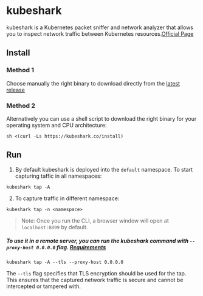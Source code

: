 # kubeshark

kubeshark is a Kubernetes packet sniffer and network analyzer that allows you to inspect network traffic between Kubernetes resources.[Official Page](https://docs.kubeshark.co/en/install)

## Install

### Method 1

Choose manually the right binary to download directly from the [latest release](https://github.com/kubeshark/kubeshark/releases/tag/38.5)

### Method 2

Alternatively you can use a shell script to download the right binary for your operating system and CPU architecture:

```
sh <(curl -Ls https://kubeshark.co/install)
```

## Run

1. By default kubeshark is deployed into the `default` namespace. To start capturing taffic in all namespaces:

```
kubeshark tap -A
```

2. To capture traffic in different namespace:

```
kubeshark tap -n <namespace>
```

> Note: Once you run the CLI, a browser window will open at `localhost:8899` by default.

##### To use it in a **remote server**, you can run the kubeshark command with `--proxy-host 0.0.0.0` flag. [Requirements](https://docs.kubeshark.co/en/config#web-ui--ip-and-accessibility)

```
kubeshark tap -A --tls --proxy-host 0.0.0.0
```

The `--tls` flag specifies that TLS encryption should be used for the tap. This ensures that the captured network traffic is secure and cannot be intercepted or tampered with.

